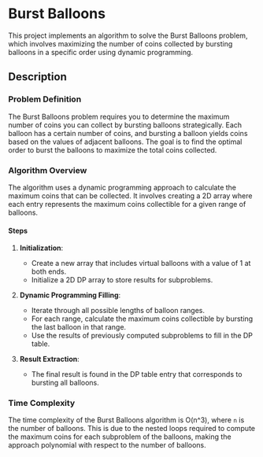 # Burst Balloons

This project implements an algorithm to solve the Burst Balloons problem, which involves maximizing the number of coins collected by bursting balloons in a specific order using dynamic programming.

## Description

### Problem Definition
The Burst Balloons problem requires you to determine the maximum number of coins you can collect by bursting balloons strategically. Each balloon has a certain number of coins, and bursting a balloon yields coins based on the values of adjacent balloons. The goal is to find the optimal order to burst the balloons to maximize the total coins collected.

### Algorithm Overview
The algorithm uses a dynamic programming approach to calculate the maximum coins that can be collected. It involves creating a 2D array where each entry represents the maximum coins collectible for a given range of balloons. 

#### Steps
1. **Initialization**:
   - Create a new array that includes virtual balloons with a value of 1 at both ends.
   - Initialize a 2D DP array to store results for subproblems.
  
2. **Dynamic Programming Filling**:
   - Iterate through all possible lengths of balloon ranges.
   - For each range, calculate the maximum coins collectible by bursting the last balloon in that range.
   - Use the results of previously computed subproblems to fill in the DP table.

3. **Result Extraction**:
   - The final result is found in the DP table entry that corresponds to bursting all balloons.

### Time Complexity
The time complexity of the Burst Balloons algorithm is O(n^3), where `n` is the number of balloons. This is due to the nested loops required to compute the maximum coins for each subproblem of the balloons, making the approach polynomial with respect to the number of balloons.





